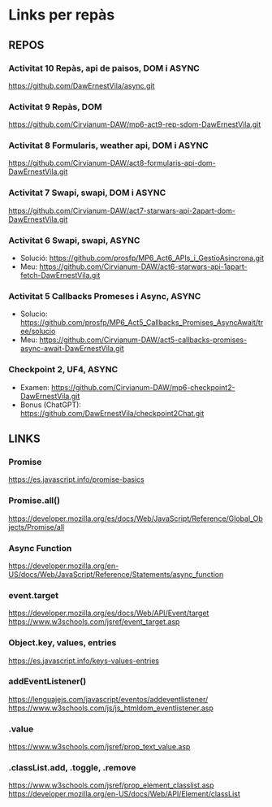 # Links per repàs

## REPOS

### Activitat 10 Repàs, api de paisos, DOM i ASYNC
https://github.com/DawErnestVila/async.git

### Activitat 9 Repàs, DOM
https://github.com/Cirvianum-DAW/mp6-act9-rep-sdom-DawErnestVila.git

### Activitat 8 Formularis, weather api, DOM i ASYNC
https://github.com/Cirvianum-DAW/act8-formularis-api-dom-DawErnestVila.git

### Activitat 7 Swapi, swapi, DOM i ASYNC
https://github.com/Cirvianum-DAW/act7-starwars-api-2apart-dom-DawErnestVila.git

### Activitat 6 Swapi, swapi, ASYNC
- Solució: https://github.com/prosfp/MP6_Act6_APIs_i_GestioAsincrona.git
- Meu: https://github.com/Cirvianum-DAW/act6-starwars-api-1apart-fetch-DawErnestVila.git

### Activitat 5 Callbacks Promeses i Async, ASYNC
- Solucio: https://github.com/prosfp/MP6_Act5_Callbacks_Promises_AsyncAwait/tree/solucio
- Meu: https://github.com/Cirvianum-DAW/act5-callbacks-promises-async-await-DawErnestVila.git

### Checkpoint 2, UF4, ASYNC
- Examen: https://github.com/Cirvianum-DAW/mp6-checkpoint2-DawErnestVila.git
- Bonus (ChatGPT): https://github.com/DawErnestVila/checkpoint2Chat.git

## LINKS

### Promise
https://es.javascript.info/promise-basics

### Promise.all()
https://developer.mozilla.org/es/docs/Web/JavaScript/Reference/Global_Objects/Promise/all

### Async Function
https://developer.mozilla.org/en-US/docs/Web/JavaScript/Reference/Statements/async_function

### event.target
https://developer.mozilla.org/es/docs/Web/API/Event/target
https://www.w3schools.com/jsref/event_target.asp

### Object.key, values, entries
https://es.javascript.info/keys-values-entries

### addEventListener()
https://lenguajejs.com/javascript/eventos/addeventlistener/
https://www.w3schools.com/js/js_htmldom_eventlistener.asp

### .value
https://www.w3schools.com/jsref/prop_text_value.asp

### .classList.add, .toggle, .remove
https://www.w3schools.com/jsref/prop_element_classlist.asp
https://developer.mozilla.org/en-US/docs/Web/API/Element/classList
